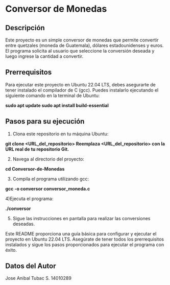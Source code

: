# Conversor de Monedas
## Descripción
Este proyecto es un simple conversor de monedas que permite convertir entre quetzales (moneda de Guatemala), dólares estadounidenses y euros. El programa solicita al usuario que seleccione la conversión deseada y luego ingrese la cantidad a convertir.

## Prerrequisitos
Para ejecutar este proyecto en Ubuntu 22.04 LTS, debes asegurarte de tener instalado el compilador de C (gcc). Puedes instalarlo ejecutando el siguiente comando en la terminal de Ubuntu:

**sudo apt update
sudo apt install build-essential**

## Pasos para su ejecución
1) Clona este repositorio en tu máquina Ubuntu:

**git clone <URL_del_repositorio>
Reemplaza <URL_del_repositorio> con la URL real de tu repositorio Git.**

2) Navega al directorio del proyecto:

**cd Conversor-de-Monedas**

3) Compila el programa utilizando gcc:

**gcc -o conversor conversor_moneda.c**

4)Ejecuta el programa:

**./conversor**

5) Sigue las instrucciones en pantalla para realizar las conversiones deseadas.

Este README proporciona una guía básica para configurar y ejecutar el proyecto en Ubuntu 22.04 LTS. Asegúrate de tener todos los prerrequisitos instalados y sigue los pasos proporcionados para ejecutar el programa con éxito. 

## Datos del Autor

Jose Anibal Tubac S.
14010289

